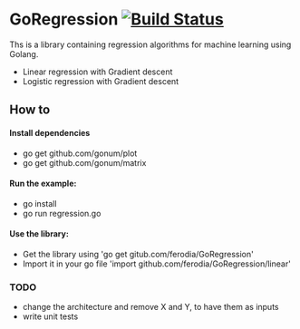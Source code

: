 # GoRegression [![Build Status](https://travis-ci.org/ferodia/GoRegression.svg?branch=master)](https://travis-ci.org/ferodia/GoRegression)
Ths is a library containing regression algorithms for machine learning using Golang.
* Linear regression with Gradient descent
* Logistic regression with Gradient descent

## How to

#### Install dependencies

* go get github.com/gonum/plot
* go get github.com/gonum/matrix

#### Run the example:

* go install 
* go run regression.go

#### Use the library:

* Get the library using 'go get gitub.com/ferodia/GoRegression'
* Import it in your go file 'import github.com/ferodia/GoRegression/linear'



### TODO
- change the architecture and remove X and Y, to have them as inputs
- write unit tests




